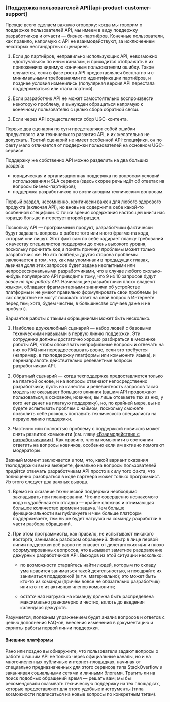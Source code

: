### [Поддержка пользователей API][api-product-customer-support]

Прежде всего сделаем важную оговорку: когда мы говорим о поддержке пользователей API, мы имеем в виду поддержку разработчиков и отчасти — бизнес-партнёров. Конечные пользователи, как правило, напрямую с API не взаимодействуют, за исключением некоторых нестандартных сценариев.

  1. Если до партнёров, неправильно использующих API, невозможно «достучаться» по иным каналам, и приходится отображать в их приложениях видимую конечным пользователям ошибку. Такое случается, если в фазе роста API предоставлялся бесплатно и с минимальными требованиями по идентификации партнёров, и позднее условия изменились (популярная версия API перестала поддерживаться или стала платной).

  2. Если разработчик API не может самостоятельно воспроизвести некоторую проблему, и вынужден обращаться напрямую к конечному пользователю с целью сбора обратной связи.

  3. Если через API осуществляется сбор UGC-контента.

Первые два сценария по сути представляют собой ошибки продуктового или технического развития API, и их желательно не допускать. Третий сценарий не имеет особенной API-специфики, он по факту мало отличается от поддержки пользователей на основном UGC-сервисе. 

Поддержку же собственно API можно разделить на два больших раздела:
  * юридическая и организационная поддержка по вопросам условий использования и SLA сервиса (здесь скорее речь идёт об ответах на вопросы бизнес-партнёров);
  * поддержка разработчиков по возникающим техническим вопросам.

Первый раздел, несомненно, критически важен для любого здорового продукта (включая API), но вновь не содержит в себе какой-то особенной специфики. С точки зрения содержания настоящей книги нас гораздо больше интересует второй раздел.

Поскольку API — программный продукт, разработчики фактически будут задавать вопросы о работе того или иного фрагмента кода, который они пишут. Этот факт сам по себе задирает планку требований к качеству специалистов поддержки до очень высокого уровня, поскольку прочитать код и понять причину проблемы может только разработчик же. Но это полбеды: другая сторона проблемы заключается в том, что, как мы упоминали в предыдущих главах, львиная доля этих запросов будет задана неопытными или непрофессиональными разработчиками, что в случае любого сколько-нибудь популярного API приводит к тому, что 9 из 10 запросов *будут вовсе не про работу API*. Начинающие разработчики плохо владеют языком, обладают фрагментарными знаниями об устройстве платформы и не умеют правильно формулировать свои проблемы (и как следствие не могут поискать ответ на свой вопрос в Интернете перед тем; хотя, будем честны, в большинстве случаев даже и не пробуют).

Вариантов работы с такими обращениями может быть несколько.

  1. Наиболее дружелюбный сценарий — набор людей с базовыми техническими навыками в первую линию поддержки. Эти сотрудники должны достаточно хорошо разбираться в механике работы API, чтобы опознавать непрофильные вопросы и отвечать на них по FAQ или переадресовывать вовне, если это требуется (например, в техподдержку платформы или комьюнити языка), и перенаправлять действительно релевантные вопросы разработчикам API.

  2. Обратный сценарий — когда техподдержка предоставляется только на платной основе, и на вопросы отвечают непосредственно разработчики; пусть на качество и релевантность запросов такая модель не оказывает большого влияния (вашим API продолжают пользоваться, в основном, новички; вы лишь отсекаете тех из них, у кого нет денег на платную поддержку), но, по крайней мере, вы не будете испытывать проблем с наймом, поскольку сможете позволить себе роскошь поставить технического специалиста на первую линию поддержки.

  3. Частично или полностью проблему с поддержкой новичков может снять развитое комьюнити (см. главу [«Взаимодействие с разработчиками»]()). Как правило, члены комьюнити в состоянии ответить на вопросы новичков, особенно если им активно помогают модераторы.

Важный момент заключается в том, что, какой вариант оказания техподдержки вы ни выберете, финально на вопросы пользователей придётся отвечать разработчикам API просто в силу того факта, что полноценно разобраться в коде партнёра может только программист. Из этого следует два важных вывода.

  1. Время на оказание технической поддержки необходимо закладывать при планировании. Чтение совершенно незнакомого кода и удалённая его отладка — крайне сложная и отнимающая большое количество времени задача. Чем больше функциональности вы публикуете и чем больше платформ поддерживаете, тем выше будет нагрузка на команду разработки в части разбора обращений.

  2. При этом программисты, как правило, не испытывают никакого восторга, занимаясь разбором обращений. Фильтр в лице первой линии поддержки всё равно не спасает от дилетантских и/или плохо сформулированных вопросов, что вызывает заметное раздражение дежурных разработчиков API. Выходов из этой ситуации несколько:

      * по возможности старайтесь найти людей, которым по складу ума нравится заниматься такой деятельностью, и поощряйте их заниматься поддержкой (в т.ч. материально); это может быть кто-то из команды (причём вовсе не обязательно разработчик) или кто-то из активных членов комьюнити;

      * остаточная нагрузка на команду должна быть распределена максимально равномерно и честно, вплоть до введения календаря дежурств.

Разумеется, полезным упражнением будет анализ вопросов и ответов с целью дополнения FAQ-ов, внесения изменений в документацию и скрипты работы первой линии поддержки.

#### Внешние платформы

Рано или поздно вы обнаружите, что пользователи задают вопросы о работе с вашим API не только через официальные каналы, но и на многочисленных публичных интернет-площадках, начиная от специально предназначенных для этого сервисов типа StackOverflow и заканчивая социальными сетями и личными блогами. Тратить ли на поиск подобных обращений время — решать вам; мы бы рекомендовали оказывать техническую поддержку на тех площадках, которые предоставляют для этого удобные инструменты (типа возможности подписаться на новые вопросы по конкретным тэгам).
